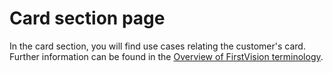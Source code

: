 Card section page
=================

In the card section, you will find use cases relating the customer's card. Further information can be found in the [Overview of FirstVision terminology](./?path=docs/getting-started/OverviewOfFirstVisionTerminology.md).
